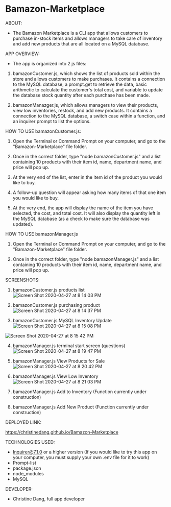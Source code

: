 # Bamazon-Marketplace

ABOUT:
* The Bamazon Marketplace is a CLI app that allows customers to purchase in-stock items and allows managers to take care of inventory and add new products that are all located on a MySQL database.

APP OVERVIEW:
* The app is organized into 2 js files:
1. bamazonCustomer.js, which shows the list of products sold within the store and allows customers to make purchases. It contains a connection to the MySQL database, a prompt.get to retrieve the data, basic arithmetic to calculate the customer's total cost, and variable to update the database stock quantity after each purchase has been made.

2. bamazonManazger.js, which allows managers to view their products, view low inventories, restock, and add new products. It contains a connection to the MySQL database, a switch case within a function, and an inquirer prompt to list the options.

HOW TO USE bamazonCustomer.js:
1. Open the Terminal or Command Prompt on your computer, and go to the "Bamazon-Marketplace" file folder.

2. Once in the correct folder, type "node bamazonCustomer.js" and a list containing 10 products with their item id, name, department name, and price will pop up.

3. At the very end of the list, enter in the item id of the product you would like to buy.

4. A follow-up question will appear asking how many items of that one item you would like to buy.

5. At the very end, the app will display the name of the item you have selected, the cost, and total cost. It will also display the quantity left in the MySQL database (as a check to make sure the database was updated).

HOW TO USE bamazonManager.js

1. Open the Terminal or Command Prompt on your computer, and go to the "Bamazon-Marketplace" file folder.

2. Once in the correct folder, type "node bamazonManager.js" and a list containing 10 products with their item id, name, department name, and price will pop up.



SCREENSHOTS:

1. bamazonCustomer.js products list
![Screen Shot 2020-04-27 at 8 14 03 PM](https://user-images.githubusercontent.com/59538550/80433139-21c8d980-88c4-11ea-99fe-23275572f877.png)

2. bamazonCustomer.js purchasing product
![Screen Shot 2020-04-27 at 8 14 37 PM](https://user-images.githubusercontent.com/59538550/80433182-3d33e480-88c4-11ea-9fb2-198db977a772.png)

3. bamazonCustomer.js MySQL Inventory Update
![Screen Shot 2020-04-27 at 8 15 08 PM](https://user-images.githubusercontent.com/59538550/80433215-4f158780-88c4-11ea-849d-20ea9a402920.png)

![Screen Shot 2020-04-27 at 8 15 42 PM](https://user-images.githubusercontent.com/59538550/80433219-50df4b00-88c4-11ea-976f-1a2966d28597.png)

4. bamazonManager.js terminal start screen (questions)
![Screen Shot 2020-04-27 at 8 19 47 PM](https://user-images.githubusercontent.com/59538550/80433275-753b2780-88c4-11ea-9dc9-49b2e48a5eda.png)

5. bamazonManager.js View Products for Sale
![Screen Shot 2020-04-27 at 8 20 42 PM](https://user-images.githubusercontent.com/59538550/80433350-a3206c00-88c4-11ea-94b6-90e4f9b45e6c.png)

6. bamazonManager.js View Low Inventory
![Screen Shot 2020-04-27 at 8 21 03 PM](https://user-images.githubusercontent.com/59538550/80433355-a74c8980-88c4-11ea-870c-24a3c5190c41.png)

7. bamazonManager.js Add to Inventory
    (Function currently under construction)

8. bamazonManager.js Add New Product
    (Function currently under construction)


DEPLOYED LINK:

https://christinedang.github.io/Bamazon-Marketplace

TECHNOLOGIES USED:
* Inquirer@7.1.0 or a higher version
    (If you would like to try this app on your computer, you must supply your own .env file for it to work)
* Prompt-list
* package.json
* node_modules
* MySQL


DEVELOPER:
* Christine Dang, full app developer
